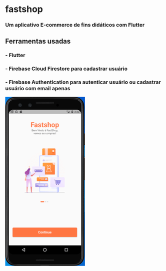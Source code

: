 # fastshop

### Um aplicativo E-commerce de fins didáticos com Flutter

## Ferramentas usadas
### - Flutter
### - Firebase Cloud Firestore para cadastrar usuário
### - Firebase Authentication para autenticar usuário ou cadastrar usuário com email apenas
<img src="https://github.com/NataMarques08/FastShop_Flutter/blob/master/ezgif-3-fbc824be46.gif" height="540">


